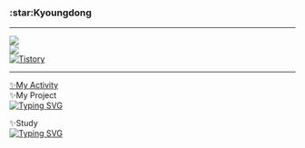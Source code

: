 <!--
Profile
-Name
-Number of Visit
-Tistory link
-solved ac profile

-My Activity
-My Project
--Link1
--etc.
-Study
--link1
--etc.
-->


<H3>:star:Kyoungdong</H3>
<hr>
<div align="left">
<a href="https://github.com/iamkyoungdong"><img src="https://hits.seeyoufarm.com/api/count/incr/badge.svg?url=https%3A%2F%2Fgithub.com%2Fiamkyoungdong&count_bg=%23000000&title_bg=%23000000&icon=github.svg&icon_color=%23FFFFFF&title=hits&edge_flat=false"/></a> <br>
<a href="https://solved.ac/iamkyoungdong"><img src="http://mazassumnida.wtf/api/mini/generate_badge?boj=iamkyoungdong"/></a> <br>
<a href = "https://iamkyoungdong.tistory.com/"> <img alt="Tistory" src ="https://img.shields.io/badge/Tistory-white.svg?&style=for-the-badge"/></a> <br>
<hr>
<a href="https://github.com/iamkyoungdong/iamkyoungdong/blob/main/ActivityLog.md" target="_blank">✨My Activity</a>
<br>
✨My Project
<br>
<a href="https://git.io/typing-svg"><img src="https://readme-typing-svg.demolab.com?font=Roboto&size=15&pause=1000&color=000000&width=300&height=30&lines=To+be+continue.+.+." alt="Typing SVG" /></a>
  
✨Study
<br>
<a href="https://git.io/typing-svg"><img src="https://readme-typing-svg.demolab.com?font=Roboto&size=15&pause=1000&color=000000&width=300&height=30&lines=To+be+continue.+.+." alt="Typing SVG" /></a>
</div>
